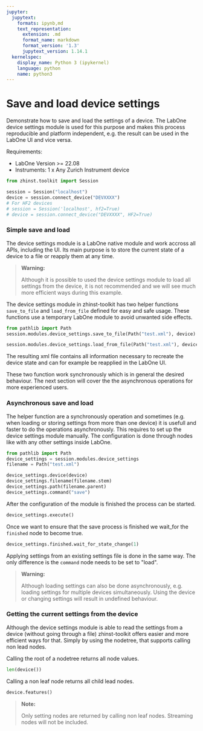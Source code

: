 ```yaml
---
jupyter:
  jupytext:
    formats: ipynb,md
    text_representation:
      extension: .md
      format_name: markdown
      format_version: '1.3'
      jupytext_version: 1.14.1
  kernelspec:
    display_name: Python 3 (ipykernel)
    language: python
    name: python3
---
```


# Save and load device settings

Demonstrate how to save and load the settings of a device. The LabOne device
settings module is used for this purpose and makes this process reproducible
and platform independent, e.g. the result can be used in the LabOne UI and vice versa.

Requirements:

* LabOne Version >= 22.08
* Instruments:
    1 x Any Zurich Instrument device

```python
from zhinst.toolkit import Session

session = Session("localhost")
device = session.connect_device("DEVXXXX")
# For HF2 devices
# session = Session('localhost', hf2=True)
# device = session.connect_device("DEVXXXX", HF2=True)
```

### Simple save and load

The device settings module is a LabOne native module and work accross all APIs, including the UI.
Its main purpose is to store the current state of a device to a file or reapply them at any time.

> **Warning:**
>
> Although it is possible to used the device settings module to load all settings
> from the device, it is not recommended and we will see much more efficient ways
> during this example.

The device settings module in zhinst-toolkit has two helper functions `save_to_file` and `load_from_file` defined 
for easy and safe usage. These functions use a temporary LabOne module to avoid unwanted side effects. 

```python
from pathlib import Path
session.modules.device_settings.save_to_file(Path("test.xml"), device)
```

```python
session.modules.device_settings.load_from_file(Path("test.xml"), device)
```

The resulting xml file contains all information necessary to recreate the device state
and can for example be reapplied in the LabOne UI.

These two function work synchronously which is in general the desired behaviour.
The next section will cover the the asynchronous operations for more experienced users.

### Asynchronous save and load

The helper function are a synchronously operation and sometimes (e.g. when loading 
or storing settings from  more than one device) it is usefull and faster to 
do the operations asynchronously. This requires to set up the device settings 
module manually. The configuration is done through nodes like with any other settings
inside LabOne.

```python
from pathlib import Path
device_settings = session.modules.device_settings
filename = Path("test.xml")

device_settings.device(device)
device_settings.filename(filename.stem)
device_settings.path(filename.parent)
device_settings.command("save")
```

After the configuration of the module is finished the process can be started.

```python
device_settings.execute()
```

Once we want to ensure that the save process is finished we wait_for the `finished`
node to become true.

```python
device_settings.finished.wait_for_state_change(1)
```

Applying settings from an existing settings file is done in the same way. The only
difference is the `command` node needs to be set to "load". 

> **Warning:**
>
> Although loading settings can also be done asynchronously, e.g. loading settings
> for multiple devices simultaneously. Using the device or changing settings will 
> result in undefined behaviour.

### Getting the current settings from the device

Although the device settings module is able to read the settings from a device 
(without going through a file) zhinst-toolkit offers easier and more efficient
ways for that. Simply by using the nodetree, that supports calling non lead nodes.

Calling the root of a nodetree returns all node values.

```python
len(device())
```

Calling a non leaf node returns all child lead nodes.

```python
device.features()
```

> **Note:**
> 
> Only setting nodes are returned by calling non leaf nodes. Streaming nodes will not be included.
